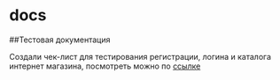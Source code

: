 # docs

##Тестовая документация

Создали чек-лист для тестирования регистрации, логина и каталога интернет магазина, посмотреть можно по [ссылке](https://docs.google.com/spreadsheets/d/19p6LWW8atAaQox5C4h91zBdyFSMlyklsRzD2Ip5-e-M/edit?usp=sharing)
